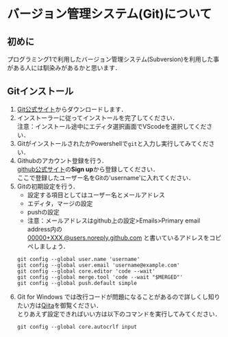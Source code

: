 # バージョン管理システム(Git)について

## 初めに
プログラミング1で利用したバージョン管理システム(Subversion)を利用した事がある人には馴染みがあるかと思います．  

## Gitインストール
1. [Git公式サイト](https://git-scm.com/downloads)からダウンロードします．
2. インストーラーに従ってインストールを完了してください．  
    注意：インストール途中にエディタ選択画面でVScodeを選択してください．
3. GitがインストールされたかPowershellで`git`と入力し実行してみてください．
4. Githubのアカウント登録を行う．  
   [github公式サイト](https://github.com/)の**Sign up**から登録してください．  
   ここで登録したユーザー名をGitの'username'に入れてください．
5. Gitの初期設定を行う．  
   * 設定する項目としてはユーザー名とメールアドレス
   * エディタ，マージの設定
   * pushの設定
   * 注意：メールアドレスはgithub上の設定>Emails>Primary email address内の  
  00000+XXX.@users.noreply.github.com と書いているアドレスをコピペしましょう．
    ```
    git config --global user.name 'username'
    git config --global user.email 'username@example.com'
    git config --global core.editor 'code --wait'
    git config --global merge.tool 'code --wait "$MERGED"'
    git config --global push.default simple
    ```
5. Git for Windows では改行コードが問題になることがあるので詳しくし知りたい方は[Qiita](https://qiita.com/uggds/items/00a1974ec4f115616580)を御覧ください．  
    とりあえず設定できればいい方は以下のコマンドを実行してみてください．  
    ```
    git config --global core.autocrlf input
    ```
